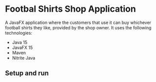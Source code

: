 # Footbal Shirts Shop Application
A JavaFX application where the customers that use it can buy whichever football shirts they like, provided by the shop owner.
It uses the following technologies:
* Java 15
* JavaFX 15
* Maven
* Nitrite Java
## Setup and run